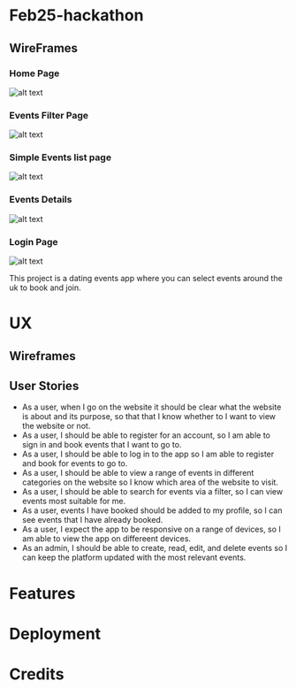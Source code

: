 # Feb25-hackathon

## WireFrames

### Home Page
![alt text](image.png)

### Events Filter Page
![alt text](image-1.png)

### Simple Events list page
![alt text](image-3.png)

### Events Details

![alt text](image-4.png)

### Login Page

![alt text](image-2.png)

This project is a dating events app where you can select events around the uk to book and join. 

# UX

## Wireframes

## User Stories

- As a user, when I go on the website it should be clear what the website is about and its purpose, so that that I know whether to I want to view the website or not.
- As a user, I should be able to register for an account, so I am able to sign in and book events that I want to go to.
- As a user, I should be able to log in to the app so I am able to register and book for events to go to.
- As a user, I should be able to view a range of events in different categories on the website so I know which area of the website to visit.
- As a user, I should be able to search for events via a filter, so I can view events most suitable for me.
- As a user, events I have booked should be added to my profile, so I can see events that I have already booked.
- As a user, I expect the app to be responsive on a range of devices, so I am able to view the app on differeent devices.
- As an admin, I should be able to create, read, edit, and delete events so I can keep the platform updated with the most relevant events.

# Features

# Deployment

# Credits

